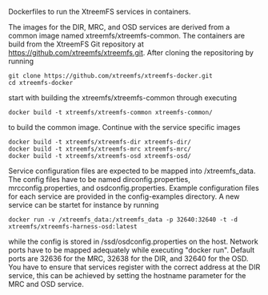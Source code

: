 Dockerfiles to run the XtreemFS services in containers.

The images for the DIR, MRC, and OSD services are derived from a common image
named xtreemfs/xtreemfs-common. The containers are build from the XtreemFS Git
repository at https://github.com/xtreemfs/xtreemfs.git. After cloning the
repositoring by running

```
git clone https://github.com/xtreemfs/xtreemfs-docker.git
cd xtreemfs-docker
```

start with building the xtreemfs/xtreemfs-common through executing

```
docker build -t xtreemfs/xtreemfs-common xtreemfs-common/
```

to build the common image. Continue with the service specific images

```
docker build -t xtreemfs/xtreemfs-dir xtreemfs-dir/
docker build -t xtreemfs/xtreemfs-mrc xtreemfs-mrc/
docker build -t xtreemfs/xtreemfs-osd xtreemfs-osd/
```

Service configuration files are expected to be mapped into /xtreemfs_data. The
config files have to be named dirconfig.properties, mrcconfig.properties,
and osdconfig.properties. Example configuration files for each service are
provided in the config-examples directory. A new service can be startet for
instance by running

``` 
docker run -v /xtreemfs_data:/xtreemfs_data -p 32640:32640 -t -d xtreemfs/xtreemfs-harness-osd:latest
```

while the config is stored in /ssd/osdconfig.properties on the host. Network
ports have to be mapped adequately while executing "docker run". Default ports
are 32636 for the MRC, 32638 for the DIR, and 32640 for the OSD. You have to
ensure that services register with the correct address at the DIR service, this
can be achieved by setting the hostname parameter for the MRC and OSD service.
